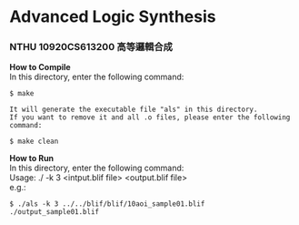 # Advanced Logic Synthesis
### NTHU 10920CS613200 高等邏輯合成


**How to Compile**  
    In this directory, enter the following command:   
    
    $ make  
    
    It will generate the executable file "als" in this directory.
    If you want to remove it and all .o files, please enter the following command:
    
    $ make clean

**How to Run**  
    In this directory, enter the following command:   
    Usage: ./<exe> -k 3  <intput.blif file>  <output.blif file>  
    e.g.:
    
    $ ./als -k 3 ../../blif/blif/10aoi_sample01.blif ./output_sample01.blif
